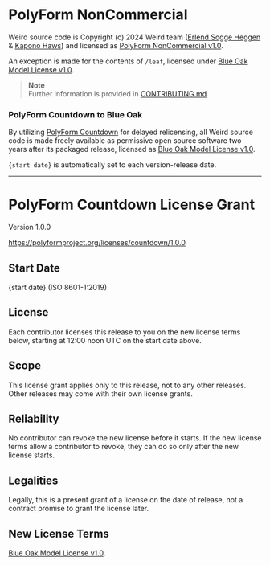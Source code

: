 # PolyForm NonCommercial

Weird source code is Copyright (c) 2024 Weird team ([Erlend Sogge Heggen](https://github.com/erlend-sh/) & [Kapono Haws](https://github.com/zicklag/))
and licensed as [PolyForm NonCommercial v1.0](https://polyformproject.org/licenses/noncommercial/1.0.0/).

An exception is made for the contents of `/leaf`, licensed under [Blue Oak Model License v1.0](https://blueoakcouncil.org/license/1.0.0).

> **Note**  
Further information is provided in [CONTRIBUTING.md](https://github.com/muni-town/weird/blob/main/CONTRIBUTING.md)

### PolyForm Countdown to Blue Oak

By utilizing [PolyForm Countdown](https://writing.kemitchell.com/2023/12/01/PolyForm-Countdown#transition) for delayed relicensing, all Weird source code is made freely available as permissive open source software two years after its packaged release, licensed as [Blue Oak Model License v1.0](https://blueoakcouncil.org/license/1.0.0).

`{start date}` is automatically set to each version-release date.

- - - 

# PolyForm Countdown License Grant

Version 1.0.0

<https://polyformproject.org/licenses/countdown/1.0.0>

## Start Date

{start date} (ISO 8601-1:2019)

## License

Each contributor licenses this release to you on the new
license terms below, starting at 12:00 noon UTC on the
start date above.

## Scope

This license grant applies only to this release, not to
any other releases.  Other releases may come with their
own license grants.

## Reliability

No contributor can revoke the new license before it starts.
If the new license terms allow a contributor to revoke,
they can do so only after the new license starts.

## Legalities

Legally, this is a present grant of a license on the date of
release, not a contract promise to grant the license later.

## New License Terms

[Blue Oak Model License v1.0](https://blueoakcouncil.org/license/1.0.0).
